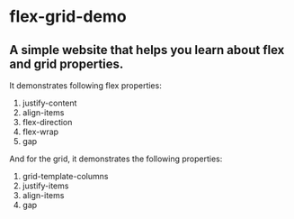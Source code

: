 # flex-grid-demo

## A simple website that helps you learn about flex and grid properties.

It demonstrates following flex properties:
1. justify-content
2. align-items
3. flex-direction
4. flex-wrap
5. gap

And for the grid, it demonstrates the following properties:
1. grid-template-columns
2. justify-items
3. align-items
4. gap
